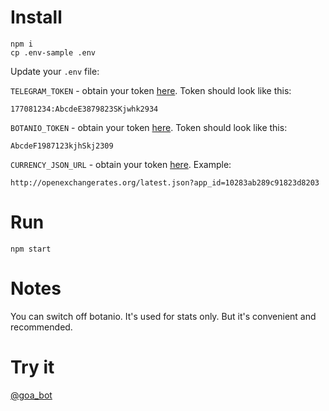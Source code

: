 Install
=======

```
npm i
cp .env-sample .env
```

Update your `.env` file:

`TELEGRAM_TOKEN` - obtain your token
[here](https://core.telegram.org/bots#botfather). Token should look like this:

```
177081234:AbcdeE3879823SKjwhk2934
```

`BOTANIO_TOKEN` - obtain your token [here](http://botan.io/). Token should look
like this:

```
AbcdeF1987123kjhSkj2309
```

`CURRENCY_JSON_URL` - obtain your token [here](http://openexchangerates.org/).
Example:

```
http://openexchangerates.org/latest.json?app_id=10283ab289c91823d8203
```

Run
===

```
npm start
```

Notes
=====

You can switch off botanio. It's used for stats only. But it's convenient and
recommended.

Try it
======

[@goa_bot](https://telegram.me/goa_bot)
